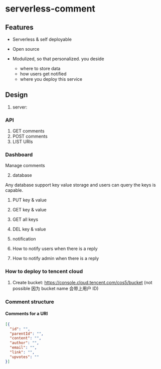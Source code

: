 # serverless-comment

## Features

- Serverless & self deployable

- Open source

- Modulized, so that personalized. you deside 
  - where to store data
  - how users get notified
  - where you deploy this service

## Design

1. server:

### API
  1. GET comments
  2. POST comments
  3. LIST URIs

### Dashboard
  Manage comments


2. database

Any database support key value storage and users can query the keys is capable.

  1. PUT key & value
  1. GET key & value
  1. GET all keys
  1. DEL key & value

3. notification

  1. How to notify users when there is a reply
  1. How to notify admin when there is a reply


### How to deploy to tencent cloud

1. Create bucket: https://console.cloud.tencent.com/cos5/bucket (not possible 因为 bucket name 会带上用户 ID)

### Comment structure


#### Comments for a URI
```json
[{
  "id": "",
  "parentId": "",
  "content": "",
  "author": "",
  "email": "",
  "link": "",
  "upvotes": ""
}]
```